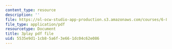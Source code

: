 ```yaml
---
content_type: resource
description: ''
file: https://ol-ocw-studio-app-production.s3.amazonaws.com/courses/6-849-geometric-folding-algorithms-linkages-origami-polyhedra-fall-2012/5535e9d11cb85a6f3e661dc04c62e086_-Xwla4ZbWe8.pdf
file_type: application/pdf
resourcetype: Document
title: 3play pdf file
uid: 5535e9d1-1cb8-5a6f-3e66-1dc04c62e086
---
```


